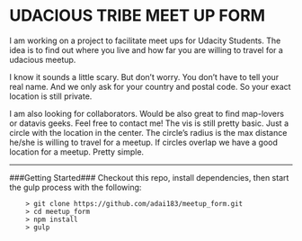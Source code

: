 UDACIOUS TRIBE MEET UP FORM
====
I am working on a project to facilitate meet ups for Udacity Students.
The idea is to find out where you live and how far you are willing to travel for a  udacious meetup.

I know it sounds a little scary. But don’t worry. You don’t have to tell your real name. And we only ask for your country and postal code. So your exact location is still private.

I am also looking for collaborators.
Would be also great to find map-lovers or datavis geeks. Feel free to contact me! 
The vis is still pretty basic. Just a circle with the location in the center.
The circle’s radius is the max distance he/she is willing to travel for a meetup.
If circles overlap we have a good location for a meetup. Pretty simple.

---

###Getting Started###
Checkout this repo, install dependencies, then start the gulp process with the following:

```
	> git clone https://github.com/adai183/meetup_form.git
	> cd meetup_form
	> npm install
	> gulp
```



